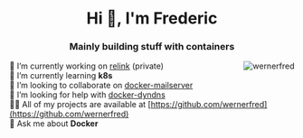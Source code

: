 <h1 align="center">Hi 👋, I'm Frederic</h1>
<h3 align="center">Mainly building stuff with containers</h3>



🔭  I’m currently working on [relink](https://github.com/wernerfred/relink) (private) <img align="right" src="https://github-readme-stats.vercel.app/api/top-langs/?username=wernerfred&layout=compact&hide=html" alt="wernerfred" />  
🌱  I’m currently learning **k8s**  
👯  I’m looking to collaborate on [docker-mailserver](https://github.com/tomav/docker-mailserver)  
🤝  I’m looking for help with [docker-dyndns](https://github.com/wernerfred/docker-dyndns)  
👨‍💻  All of my projects are available at [https://github.com/wernerfred](https://github.com/wernerfred)  
💬  Ask me about **Docker**  
 
<!--
<p align="left">
<img src="https://devicons.github.io/devicon/devicon.git/icons/docker/docker-original-wordmark.svg" alt="docker" width="40" height="40"/>
<img src="https://www.vectorlogo.zone/logos/kubernetes/kubernetes-icon.svg" alt="kubernetes" width="40" height="40"/>
<img src="https://devicons.github.io/devicon/devicon.git/icons/python/python-original.svg" alt="python" width="40" height="40"/>
<img src="https://www.vectorlogo.zone/logos/gnu_bash/gnu_bash-icon.svg" alt="bash" width="40" height="40"/>
<img src="https://www.vectorlogo.zone/logos/microsoft_azure/microsoft_azure-icon.svg" alt="azure" width="40" height="40"/>
<img src="https://devicons.github.io/devicon/devicon.git/icons/bootstrap/bootstrap-plain.svg" alt="bootstrap" width="40" height="40"/>
<img src="https://devicons.github.io/devicon/devicon.git/icons/linux/linux-original.svg" alt="linux" width="40" height="40"/>
<img src="https://devicons.github.io/devicon/devicon.git/icons/vuejs/vuejs-original-wordmark.svg" alt="vuejs" width="40" height="40"/>
</p>
-->
